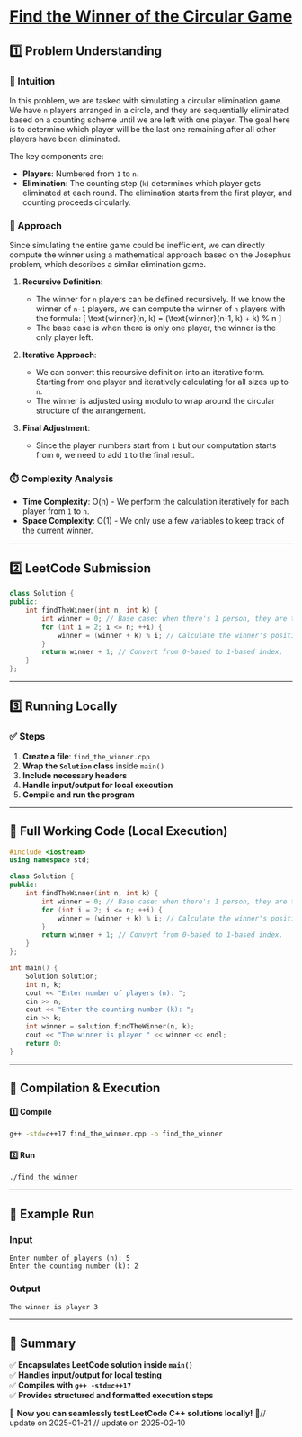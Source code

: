 # **[Find the Winner of the Circular Game](https://leetcode.com/problems/find-the-winner-of-the-circular-game/description/)**  

## **1️⃣ Problem Understanding**  
### **📌 Intuition**  
In this problem, we are tasked with simulating a circular elimination game. We have `n` players arranged in a circle, and they are sequentially eliminated based on a counting scheme until we are left with one player. The goal here is to determine which player will be the last one remaining after all other players have been eliminated. 

The key components are:
- **Players**: Numbered from `1` to `n`.
- **Elimination**: The counting step (`k`) determines which player gets eliminated at each round. The elimination starts from the first player, and counting proceeds circularly.

### **🚀 Approach**  
Since simulating the entire game could be inefficient, we can directly compute the winner using a mathematical approach based on the Josephus problem, which describes a similar elimination game.

1. **Recursive Definition**: 
   - The winner for `n` players can be defined recursively. If we know the winner of `n-1` players, we can compute the winner of `n` players with the formula:
     \[
     \text{winner}(n, k) = (\text{winner}(n-1, k) + k) \% n
     \]
   - The base case is when there is only one player, the winner is the only player left.

2. **Iterative Approach**: 
   - We can convert this recursive definition into an iterative form. Starting from one player and iteratively calculating for all sizes up to `n`.
   - The winner is adjusted using modulo to wrap around the circular structure of the arrangement.

3. **Final Adjustment**: 
   - Since the player numbers start from `1` but our computation starts from `0`, we need to add `1` to the final result.

### **⏱️ Complexity Analysis**  
- **Time Complexity**: O(n) - We perform the calculation iteratively for each player from `1` to `n`.
- **Space Complexity**: O(1) - We only use a few variables to keep track of the current winner.

---  

## **2️⃣ LeetCode Submission**  
```cpp
class Solution {
public:
    int findTheWinner(int n, int k) {
        int winner = 0; // Base case: when there's 1 person, they are the winner.
        for (int i = 2; i <= n; ++i) {
            winner = (winner + k) % i; // Calculate the winner's position in the current circle size.
        }
        return winner + 1; // Convert from 0-based to 1-based index.
    }
};  
```  

---  

## **3️⃣ Running Locally**  
### **✅ Steps**  
1. **Create a file**: `find_the_winner.cpp`  
2. **Wrap the `Solution` class** inside `main()`  
3. **Include necessary headers**  
4. **Handle input/output for local execution**  
5. **Compile and run the program**  

---  

## **📝 Full Working Code (Local Execution)**  
```cpp
#include <iostream>
using namespace std;

class Solution {
public:
    int findTheWinner(int n, int k) {
        int winner = 0; // Base case: when there's 1 person, they are the winner.
        for (int i = 2; i <= n; ++i) {
            winner = (winner + k) % i; // Calculate the winner's position in the current circle size.
        }
        return winner + 1; // Convert from 0-based to 1-based index.
    }
};

int main() {
    Solution solution;
    int n, k;
    cout << "Enter number of players (n): ";
    cin >> n;
    cout << "Enter the counting number (k): ";
    cin >> k;
    int winner = solution.findTheWinner(n, k);
    cout << "The winner is player " << winner << endl;
    return 0;
}
```  

---  

## **🔧 Compilation & Execution**  
#### **1️⃣ Compile**  
```bash
g++ -std=c++17 find_the_winner.cpp -o find_the_winner
```  

#### **2️⃣ Run**  
```bash
./find_the_winner
```  

---  

## **🎯 Example Run**  
### **Input**  
```
Enter number of players (n): 5
Enter the counting number (k): 2
```  
### **Output**  
```
The winner is player 3
```  

---  

## **📌 Summary**  
✅ **Encapsulates LeetCode solution inside `main()`**  
✅ **Handles input/output for local testing**  
✅ **Compiles with `g++ -std=c++17`**  
✅ **Provides structured and formatted execution steps**  

🚀 **Now you can seamlessly test LeetCode C++ solutions locally!** 🚀// update on 2025-01-21
// update on 2025-02-10
